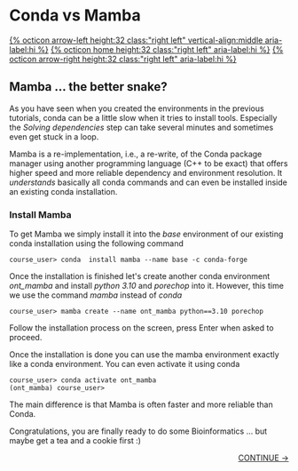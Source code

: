 # Conda vs Mamba 

[{% octicon arrow-left height:32 class:"right left" vertical-align:middle aria-label:hi %}](CONDA_3.md) [{% octicon home height:32 class:"right left" aria-label:hi %}](index.md) [{% octicon arrow-right height:32 class:"right left" aria-label:hi %}](QC.md)

## Mamba ... the better snake?

As you have seen when you created the environments in the previous tutorials, conda can be a little slow when it tries to install tools. Especially the *Solving dependencies* step can take several minutes and sometimes even get stuck in a loop.

Mamba is a re-implementation, i.e., a re-write, of the Conda package manager using another programming language (C++ to be exact) that offers higher speed and more reliable dependency and environment resolution. It *understands* basically all conda commands and can even be installed inside an existing conda installation.


### Install Mamba

To get Mamba we simply install it into the *base* environment of our existing conda installation using the following command

    course_user> conda  install mamba --name base -c conda-forge

Once the installation is finished let's create another conda environment *ont_mamba* and install *python 3.10* and *porechop* into it. However, this time we use the command *mamba* instead of *conda*

    course_user> mamba create --name ont_mamba python==3.10 porechop

Follow the installation process on the screen, press Enter when asked to proceed.

Once the installation is done you can use the mamba environment exactly like a conda environment. You can even activate it using conda

    course_user> conda activate ont_mamba
    (ont_mamba) course_user>

The main difference is that Mamba is often faster and more reliable than Conda.

Congratulations, you are finally ready to do some Bioinformatics ... but maybe get a tea and a cookie first :)


<p align="right"><a href="https://bluemountainsanalytics.github.io/BMA_CLI-tutorial/QC.html">CONTINUE -></a>
</p>    
    

